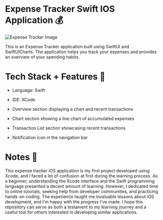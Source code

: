 <h1>Expense Tracker Swift IOS Application 💰</h1>

<img src='https://i.pinimg.com/originals/2c/90/78/2c90781fa0774527ccecb868b61184f3.gif' alt='Expense Tracker Image'>

This is an Expense Tracker application built using SwiftUI and SwiftUICharts. The application helps you track your expenses and provides an overview of your spending habits.

<h1>Tech Stack + Features 💼</h1>

- Language: Swift

- IDE: XCode

- Overview section displaying a chart and recent transactions

- Chart section showing a line chart of accumulated expenses

- Transaction List section showcasing recent transactions

- Notification icon in the navigation bar


<h1>Notes 📝</h1>
This expense tracker iOS application is my first project developed using Xcode, and I faced a lot of confusion at first during the learning process. As a beginner, understanding the Xcode interface and the Swift programming language presented a decent amount of learning. However, I dedicated time to online tutorials, seeking help from developer communities, and practicing hands-on coding. The experience taught me invaluable lessons about iOS development, and I'm happy with the progress I've made. I hope this repository can serve as both a testament to my learning journey and a useful tool for others interested in developing similar applications. 
